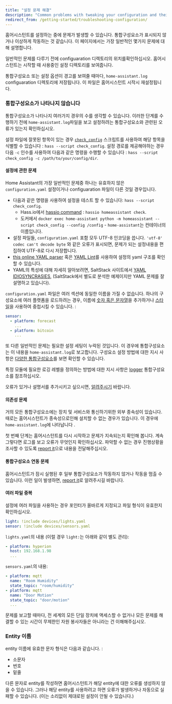 ```yaml
---
title: "설정 문제 해결"
description: "Common problems with tweaking your configuration and their solutions."
redirect_from: /getting-started/troubleshooting-configuration/
---
```


홈어시스턴트를 설정하는 중에 문제가 발생할 수 있습니다. 통합구성요소가 표시되지 않거나 이상하게 작동하는 것 같습니다.  이 페이지에서는 가장 일반적인 몇가지 문제에 대해 설명합니다.

일반적인 문제를 다루기 전에 configuaration 디렉토리의 위치를 ​​확인하십시오. 홈어시스턴트는 시작할 때 사용중인 설정 디렉토리를 보여줍니다.

통합구성요소 또는 설정 옵션이 경고를 보여줄 때마다, `home-assistant.log` configuaration 디렉토리에 저장됩니다.  이 파일은 홈어시스턴트 시작시 재설정됩니다.

### 통합구성요소가 나타나지 않습니다

통합구성요소가 나타나지 여러가지 경우의 수를 생각할 수 있습니다. 이러한 단계를 수행하기 전에 `home-assistant.log`파일을 보고 설정하려는 통합구성요소와 관련된 오류가 있는지 확인하십시오.

설정 파일에 잘못된 항목이 있는 경우 [`check_config`](/docs/tools/check_config/) 스크립트를 사용하여 해당 항목을 식별할 수 있습니다 : `hass --script check_config`. 설정 경로를 제공해야하는 경우 다음 `-c` 인수를 사용하여 다음과 같은 명령을 수행할 수 있습니다 : `hass --script check_config -c /path/to/your/config/dir`.

#### 설정에 관한 문제

Home Assistant의 가장 일반적인 문제중 하나는 유효하지 않은 `configuration.yaml` 설정이거나 configuaration 파일이 다른 것일 경우입니다. 
 
 - 다음과 같은 명령을 사용하여 설정을 테스트 할 수 있습니다: `hass --script check_config`.
   - Hass.io에서 [hassio command](/hassio/commandline/#home-assistant) : `hassio homeassistant check`.
   - 도커에서 `docker exec home-assistant python -m homeassistant --script check_config --config /config` - `home-assistant`는 컨테이너의 이름입니다. 
 - 설정 파일들, `configuration.yaml` 포함 모두 UTF-8 인코딩을 씁니다. `'utf-8' codec can't decode byte` 와 같은 오류가 표시되면, 문제가 되는 설정내용을 편집하여 UTF-8로 다시 저장합니다.
 - [this online YAML parser](http://yaml-online-parser.appspot.com/) 혹은 [YAML Lint](http://www.yamllint.com/)를 사용하여 설정의 yaml 구조를 확인할 수 있습니다. 
 - YAML의 특성에 대해 자세히 알아보려면, SaltStack 사이트에서 [YAML IDIOSYNCRASIES](https://docs.saltstack.com/en/latest/topics/troubleshooting/yaml_idiosyncrasies.html), (SaltStack에서 별도로 분석한 예제이지만 YAML 문제를 잘 설명하고 있습니다).

`configuration.yaml` 파일은 여러 섹션에 동일한 이름을 가질 수 없습니다. 하나의 구성요소에 여러 플랫폼을 로드하려는 경우, 이름에 [숫자 혹은 문자열](/getting-started/devices/#style-2-list-each-device-separately)을 추가하거나 [스타일](/getting-started/devices/#style-1-collect-every-entity-under-the-parent)을 사용하여 중첩시킬 수 있습니다. :

```yaml
sensor:
  - platform: forecast
    ...
  - platform: bitcoin
    ...
```

또 다른 일반적인 문제는 필요한 설정 세팅이 누락된 것입니다. 이 경우에 통합구성요소는 이 내용을 `home-assistant.log`로 보고합니다. 구성요소 설정 방법에 대한 지시 사항은 [다양한 통합구성요소](/integrations/)를 보면 확인할 수 있습니다. 

특정 모듈에 필요한 로깅 레벨을 정의하는 방법에 대한 지시 사항은 [logger](/integrations/logger/) 통합구성요소를 참조하십시오. 

오류가 있거나 설명서를 추가시키고 싶으시면, [알려주시기](https://github.com/home-assistant/home-assistant.io/issues) 바랍니다.

#### 의존성 문제

거의 모든 통합구성요소에는 장치 및 서비스와 통신하기위한 외부 종속성이 있습니다. 때로는 홈어시스턴트가 종속성으로인해 설치할 수 없는 경우가 있습니다. 이 경우에 `home-assistant.log`에 나타납니다 .

첫 번째 단계는 홈어시스턴트를 다시 시작하고 문제가 지속되는지 확인해 봅니다. 계속 그렇다면 로그를 보고 오류가 무엇인지 확인하십시오. 파악할 수 없는 경우 진행상황을 조사할 수 있도록 [report it](https://github.com/home-assistant/home-assistant/issues)으로 내용을 전달해주십시오.

#### 통합구성요소 연동 문제

홈어시스턴트가 잠시 실행된 후 일부 통합구성요소가 작동하지 않거나 작동을 멈출 수 있습니다. 이런 일이 발생하면, [report it](https://github.com/home-assistant/home-assistant/issues)로 알려주시길 바랍니다.

#### 여러 파일 중복

설정에 여러 파일을 사용하는 경우 포인터가 올바르게 지정되고 파일 형식이 유효한지 확인하십시오.

```yaml
light: !include devices/lights.yaml
sensor: !include devices/sensors.yaml
```
`lights.yaml`의 내용 (이럴 경우 `light:`는 아래와 같이 별도 관리):

```yaml
- platform: hyperion
  host: 192.168.1.98
  ...
```

`sensors.yaml`의 내용:

```yaml
- platform: mqtt
  name: "Room Humidity"
  state_topic: "room/humidity"
- platform: mqtt
  name: "Door Motion"
  state_topic: "door/motion"
  ...
```

<div class='note'>
문제를 보고할 때마다, 전 세계의 모든 단일 장치에 액세스할 수 없거나 모든 문제를 해결할 수 있는 시간이 무제한인 자원 봉사자들은 아니라는 건 이해해주십시오.
</div>

### Entity 이름

entity 이름에 유효한 문자 형식은 다음과 같습니다. :

* 소문자
* 번호
* 밑줄

다른 문자로 entity를 작성하면 홈어시스턴트가 해당 entity에 대한 오류를 생성하지 않을 수 있습니다. 그러나 해당 entity를 사용하려고 하면 오류가 발생하거나 자동으로 실패할 수 있습니다. (이는 소리없이 제대로된 설정이 안될 수 있습니다.)
